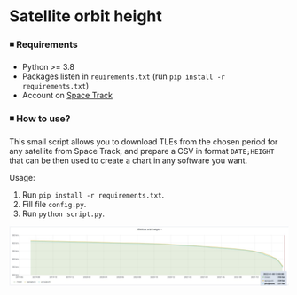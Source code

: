 # Satellite orbit height

### ◾ Requirements
- Python >= 3.8
- Packages listen in `reuirements.txt` (run `pip install -r requirements.txt`)
- Account on [Space Track](https://www.space-track.org/)

### ◾ How to use?

This small script allows you to download TLEs from the chosen period for any satellite from Space Track, and prepare a CSV in format `DATE;HEIGHT` that can be then used to create a chart in any software  you want.

Usage:
1. Run `pip install -r requirements.txt`.
2. Fill file `config.py`.
3. Run `python script.py`.

![Example chart in Grafana](chart.jpg)